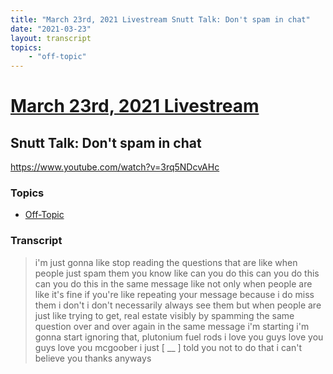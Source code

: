 ```yaml
---
title: "March 23rd, 2021 Livestream Snutt Talk: Don't spam in chat"
date: "2021-03-23"
layout: transcript
topics:
    - "off-topic"
---
```

# [March 23rd, 2021 Livestream](../2021-03-23.md)
## Snutt Talk: Don't spam in chat
https://www.youtube.com/watch?v=3rq5NDcvAHc

### Topics
* [Off-Topic](../topics/off-topic.md)

### Transcript

> i'm just gonna like stop reading the questions that are like when people just spam them you know like can you do this can you do this can you do this in the same message like not only when people are like it's fine if you're like repeating your message because i do miss them i don't i don't necessarily always see them but when people are just like trying to get, real estate visibly by spamming the same question over and over again in the same message i'm starting i'm gonna start ignoring that, plutonium fuel rods i love you guys love you guys love you mcgoober i just [ __ ] told you not to do that i can't believe you thanks anyways
